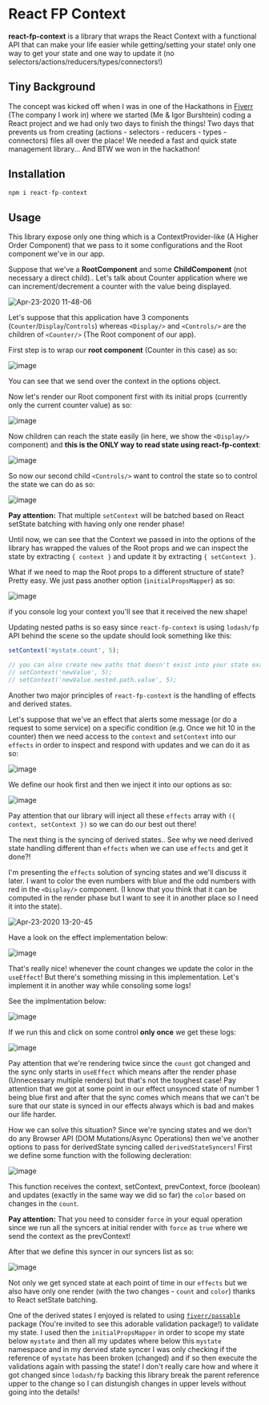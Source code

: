 # React FP Context

**react-fp-context** is a library that wraps the React Context with a functional API that can make your life easier while getting/setting your state! only one way to get your state and one way to update it (no selectors/actions/reducers/types/connectors!)

## Tiny Background

The concept was kicked off when I was in one of the Hackathons in [Fiverr](https://github.com/fiverr) (The company I work in) where we started (Me & Igor Burshtein) coding a React project and we had only two days to finish the things! Two days that prevents us from creating (actions - selectors - reducers - types - connectors) files all over the place! We needed a fast and quick state management library... And BTW we won in the hackathon!

## Installation

```js
npm i react-fp-context
```

## Usage

This library expose only one thing which is a ContextProvider-like (A Higher Order Component) that we pass to it some configurations and the Root component we've in our app.

Suppose that we've a **RootComponent** and some **ChildComponent** (not necessary a direct child).. Let's talk about Counter application where we can increment/decrement a counter with the value being displayed.

![Apr-23-2020 11-48-06](https://user-images.githubusercontent.com/7091543/80079053-708b1200-8558-11ea-92d8-7756ac7d855e.gif)

Let's suppose that this application have 3 components (`Counter`/`Display`/`Controls`) whereas `<Display/>` and `<Controls/>` are the children of `<Counter/>` (The Root component of our app).

First step is to wrap our **root component** (Counter in this case) as so:

![image](https://user-images.githubusercontent.com/7091543/80080101-c9a77580-8559-11ea-8372-2d03156c5c5d.png)

You can see that we send over the context in the options object.

Now let's render our Root component first with its initial props (currently only the current counter value) as so:

![image](https://user-images.githubusercontent.com/7091543/80080315-21de7780-855a-11ea-93dd-af03d24decce.png)

Now children can reach the state easily (in here, we show the `<Display/>` component) and **this is the ONLY way to read state using react-fp-context**:

![image](https://user-images.githubusercontent.com/7091543/80080459-55b99d00-855a-11ea-9776-f7fbf23f6206.png)

So now our second child `<Controls/>` want to control the state so to control the state we can do as so:

![image](https://user-images.githubusercontent.com/7091543/80080862-dbd5e380-855a-11ea-9735-2402fba0d506.png)

**Pay attention:** That multiple `setContext` will be batched based on React setState batching with having only one render phase!

Until now, we can see that the Context we passed in into the options of the library has wrapped the values of the Root props and we can inspect the state by extracting `{ context }` and update it by extracting `{ setContext }`.

What if we need to map the Root props to a different structure of state? Pretty easy. We just pass another option (`initialPropsMapper`) as so:

![image](https://user-images.githubusercontent.com/7091543/80081841-27d55800-855c-11ea-9cf0-8818b761b64a.png)

if you console log your context you'll see that it received the new shape!

Updating nested paths is so easy since `react-fp-context` is using `lodash/fp` API behind the scene so the update should look something like this:

```js
setContext('mystate.count', 5);

// you can also create new paths that doesn't exist into your state exactly as we do it in lodash/fp:
// setContext('newValue', 5);
// setContext('newValue.nested.path.value', 5);
```

Another two major principles of `react-fp-context` is the handling of effects and derived states.

Let's suppose that we've an effect that alerts some message (or do a request to some service) on a specific condition (e.g. Once we hit 10 in the counter) then we need access to the `context` and `setContext` into our `effects` in order to inspect and respond with updates and we can do it as so:

![image](https://user-images.githubusercontent.com/7091543/80083626-7daaff80-855e-11ea-8a65-18134701a0b6.png)

We define our hook first and then we inject it into our options as so:

![image](https://user-images.githubusercontent.com/7091543/80083970-e6927780-855e-11ea-8e6b-96fcabee89dd.png)

Pay attention that our library will inject all these `effects` array with `({ context, setContext })` so we can do our best out there!

The next thing is the syncing of derived states.. See why we need derived state handling different than `effects` when we can use `effects` and get it done?!

I'm presenting the `effects` solution of syncing states and we'll discuss it later. I want to color the even numbers with blue and the odd numbers with red in the `<Display/>` component. (I know that you think that it can be computed in the render phase but I want to see it in another place so I need it into the state).

![Apr-23-2020 13-20-45](https://user-images.githubusercontent.com/7091543/80088505-4855e000-8565-11ea-8a07-54d71ad6f255.gif)

Have a look on the effect implementation below:

![image](https://user-images.githubusercontent.com/7091543/80084792-04141100-8560-11ea-9176-dd4bcd59d052.png)

That's really nice! whenever the count changes we update the color in the `useEffect`! But there's something missing in this implementation. Let's implement it in another way while consoling some logs!

See the implmentation below:

![image](https://user-images.githubusercontent.com/7091543/80085049-64a34e00-8560-11ea-92cd-de6157b6518b.png)

If we run this and click on some control **only once** we get these logs:

![image](https://user-images.githubusercontent.com/7091543/80085215-96b4b000-8560-11ea-9aaf-d846616db610.png)

Pay attention that we're rendering twice since the `count` got changed and the sync only starts in `useEffect` which means after the render phase (Unnecessary multiple renders) but that's not the toughest case! Pay attention that we got at some point in our effect unsynced state of number 1 being blue first and after that the sync comes which means that we can't be sure that our state is synced in our effects always which is bad and makes our life harder.

How we can solve this situation? Since we're syncing states and we don't do any Browser API (DOM Mutations/Async Operations) then we've another options to pass for derivedState syncing called `derivedStateSyncers`! First we define some function with the following decleration:

![image](https://user-images.githubusercontent.com/7091543/80085765-5e61a180-8561-11ea-96f8-554599fc9116.png)

This function receives the context, setContext, prevContext, force (boolean) and updates (exactly in the same way we did so far) the `color` based on changes in the `count`.

**Pay attention:** That you need to consider `force` in your equal operation since we run all the syncers at initial render with `force` as `true` where we send the context as the prevContext!

After that we define this syncer in our syncers list as so:

![image](https://user-images.githubusercontent.com/7091543/80086301-2c047400-8562-11ea-9ea5-074196ae358b.png)

Not only we get synced state at each point of time in our `effects` but we also have only one render (with the two changes - `count` and `color`) thanks to React setState batching.

One of the derived states I enjoyed is related to using [`fiverr/passable`](https://github.com/fiverr/passable) package (You're invited to see this adorable validation package!) to validate my state. I used then the `initialPropsMapper` in order to scope my state below `mystate` and then all my updates where below this `mystate` namespace and in my dervied state syncer I was only checking if the reference of `mystate` has been broken (changed) and if so then execute the validations again with passing the state! I don't really care how and where it got changed since `lodash/fp` backing this library break the parent reference upper to the change so I can distungish changes in upper levels without going into the details!
